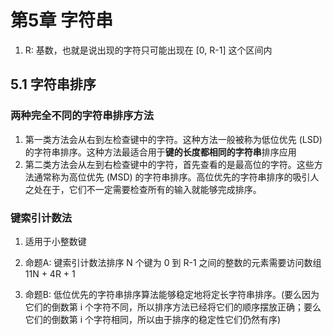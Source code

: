 # 第5章 字符串

1. R: 基数，也就是说出现的字符只可能出现在 [0, R-1] 这个区间内

## 5.1 字符串排序

### 两种完全不同的字符串排序方法

1. 第一类方法会从右到左检查键中的字符。这种方法一般被称为低位优先 (LSD) 的字符串排序。这种方法最适合用于**键的长度都相同的字符串**排序应用
2. 第二类方法会从左到右检查键中的字符，首先查看的是最高位的字符。这些方法通常称为高位优先 (MSD) 的字符串排序。高位优先的字符串排序的吸引人之处在于，它们不一定需要检查所有的输入就能够完成排序。

### 键索引计数法

1. 适用于小整数键

2. 命题A: 键索引计数法排序 N 个键为 0 到 R-1 之间的整数的元素需要访问数组 11N + 4R + 1
3. 命题B: 低位优先的字符串排序算法能够稳定地将定长字符串排序。(要么因为它们的倒数第 i 个字符不同，所以排序方法已经将它们的顺序摆放正确；要么它们的倒数第 i 个字符相同，所以由于排序的稳定性它们仍然有序)
